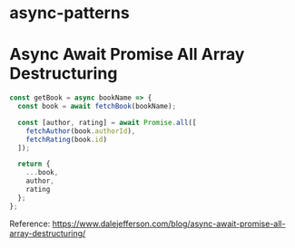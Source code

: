 # async-patterns

# Async Await Promise All Array Destructuring
```javascript
const getBook = async bookName => {
  const book = await fetchBook(bookName);

  const [author, rating] = await Promise.all([
    fetchAuthor(book.authorId),
    fetchRating(book.id)
  ]);

  return {
    ...book,
    author,
    rating
  };
};
```
Reference: https://www.dalejefferson.com/blog/async-await-promise-all-array-destructuring/
